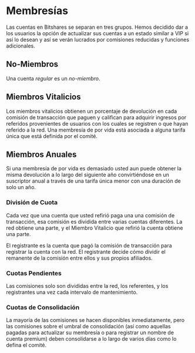 # Membresías

Las cuentas en Bitshares se separan en tres grupos. Hemos decidido dar a los usuarios la opción de actualizar sus cuentas a un estado similar a VIP si así lo desean y así se verán lucrados por comisiones reducidas y funciones adicionales.

## No-Miembros

Una cuenta *regular* es un *no-miembro*.

## Miembros Vitalicios

Los miembros vitalicios obtienen un porcentaje de devolución en cada comisión de transacción que paguen y califican para adquirir ingresos por referidos provenientes de usuarios con los cuales se registren o que hayan referido a la red. Una membresía de por vida está asociada a alguna tarifa única que está definida por el comité.

## Miembros Anuales

Si una membresía de por vida es demasiado usted aun puede obtener la misma devolución a lo largo del siguiente año convirtiéndose en un suscriptor anual a través de una tarifa única menor con una duración de solo un año.

### División de Cuota

Cada vez que una cuenta que usted refirió paga una una comisión de transacción, esa comisión es dividida entre varias cuentas diferentes. La red obtiene una parte, y el Miembro Vitalicio que refirió la cuenta obtiene una parte.

El registrante es la cuenta que pagó la comisión de transacción para registrar la cuenta con la red. El registrante decide cómo dividir el remanente de la comisión entre ellos y sus propios afiliados.

### Cuotas Pendientes

Las comisiones solo son divididas entre la red, los referentes, y los registrantes una vez cada intervalo de mantenimiento.

### Cuotas de Consolidación

La mayoría de las comisiones se hacen disponibles inmediatamente, pero las comisiones sobre el umbral de consolidación (así como aquellas pagadas para actualizar su membresía o para registrar un nombre de cuenta premium) deben consolidarse a lo largo de varios días como lo defina el comité.